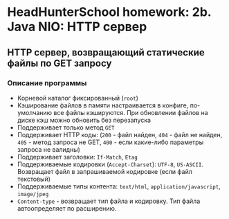 # HeadHunterSchool homework: 2b. Java NIO: HTTP сервер

## HTTP сервер, возвращающий статические файлы по GET запросу

### Описание программы

* Корневой каталог фиксированный (```root```)
* Кэширование файлов в памяти настраивается в конфиге, по-умолчанию все файлы кэшируются. При обновлении файлов на диске кэш можно обновить без перезапуска
* Поддерживает только метод ```GET```
* Поддерживает HTTP коды: (```200``` - файл найден, ```404``` - файл не найден, ```405``` - метод запроса не GET, ```400``` - если какие-либо параметры запроса не валидны)
* Поддерживает заголовки: ```If-Match```, ```Etag```
* Поддерживаемые кодировки (```Accept-Charset```): ```UTF-8```, ```US-ASCII```. Возвращает файл в запрашиваемой кодировке (если файл текстовый)
* Поддерживаемые типы контента: ```text/html```, ```application/javascript```, ```image/jpeg```
* ```Content-type``` - возвращает тип файла и кодировку. Тип файла автоопределяет по расширению.

